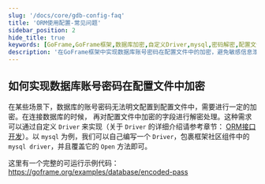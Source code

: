 ```yaml
---
slug: '/docs/core/gdb-config-faq'
title: 'ORM使用配置-常见问题'
sidebar_position: 2
hide_title: true
keywords: [GoFrame,GoFrame框架,数据库加密,自定义Driver,mysql,密码解密,配置文件加密,ORM接口开发,数据库账号保护,数据库连接]
description: '在GoFrame框架中实现数据库账号密码在配置文件中的加密，避免敏感信息泄露。用户可以通过自定义Driver的方式，在连接数据库时对加密的字段进行解密处理。以mysql为例，代码示例展示了如何包裹mysql driver并覆盖其Open方法，确保数据库连接的安全性与灵活性。'
---
```


## 如何实现数据库账号密码在配置文件中加密

在某些场景下，数据库的账号密码无法明文配置到配置文件中，需要进行一定的加密。在连接数据库的时候，
再对配置文件中加密的字段进行解密处理。这种需求可以通过自定义 `Driver` 来实现（关于 `Driver` 的详细介绍请参考章节：
[ORM接口开发](../ORM接口开发/ORM接口开发.md)）。以 `mysql` 为例，我们可以自己编写一个 `Driver`，包裹框架社区组件中的 `mysql driver`，并且覆盖它的 `Open` 方法即可。

这里有一个完整的可运行示例代码：https://goframe.org/examples/database/encoded-pass